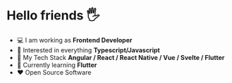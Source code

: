 <!-- <p align="center">
  <img width="460" height="300" src="http://www.fillmurray.com/460/300">
</p> -->


# Hello friends 🖐️

-   :computer: I am working as **Frontend Developer**
-   :monocle_face: Interested in everything **Typescript/Javascript**
-   :seedling: My Tech Stack **Angular / React / React Native / Vue / Svelte / Flutter**
-   :seedling: Currently learning **Flutter**
-   :heart: Open Source Software


<!-- [![Anurag's GitHub stats](https://github-readme-stats.vercel.app/api?username=abudygold&show_icons=true&theme=dark)](https://github.com/anuraghazra/github-readme-stats) -->

